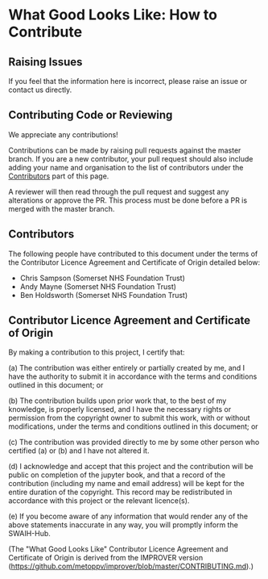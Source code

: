 # What Good Looks Like: How to Contribute


## Raising Issues

If you feel that the information here is incorrect, please raise an issue or contact us directly.

## Contributing Code or Reviewing

We appreciate any contributions!

Contributions can be made by raising pull requests against the master
branch. If you are a new contributor, your pull request should also include adding your name and organisation 
to the list of contributors under the [Contributors](#contributors) part of this page.

A reviewer will then read through the pull request and suggest any alterations or approve the PR. This process must be 
done before a PR is merged with the master branch. 

## Contributors

The following people have contributed to this document under the terms of
the Contributor Licence Agreement and Certificate of Origin detailed
below:

<!-- start-shortlog -->
- Chris Sampson (Somerset NHS Foundation Trust)
- Andy Mayne (Somerset NHS Foundation Trust)
- Ben Holdsworth (Somerset NHS Foundation Trust)
<!-- end-shortlog -->

## Contributor Licence Agreement and Certificate of Origin

By making a contribution to this project, I certify that:

(a) The contribution was either entirely or partially created by me, 
and I have the authority to submit it in accordance with the terms and conditions 
outlined in this document; or

(b) The contribution builds upon prior work that, to the best of my knowledge, 
is properly licensed, and I have the necessary rights or permission from the copyright 
owner to submit this work, with or without modifications, 
under the terms and conditions outlined in this document; or

(c) The contribution was provided directly to me by some other person who certified (a) or (b) 
and I have not altered it.

(d) I acknowledge and accept that this project and the contribution will be public on completion of the jupyter book, 
and that a record of the contribution (including my name and email address) 
will be kept for the entire duration of the copyright. 
This record may be redistributed in accordance with this project or the relevant licence(s).

(e) If you become aware of any information that would render any of the above statements inaccurate in any way, 
you will promptly inform the SWAIH-Hub.

(The "What Good Looks Like" Contributor Licence Agreement and Certificate of Origin is
derived from the IMPROVER version
(https://github.com/metoppv/improver/blob/master/CONTRIBUTING.md).)
